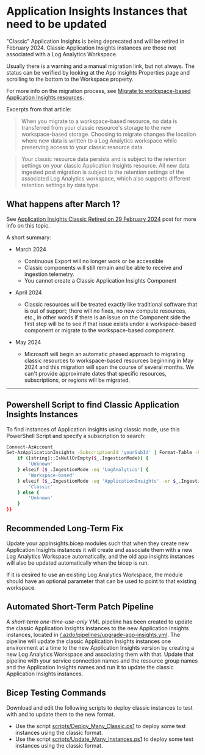 # Application Insights Instances that need to be updated

"Classic" Application Insights is being deprecated and will be retired in February 2024. Classic Application Insights instances are those not associated with a Log Analytics Workspace.  

Usually there is a warning and a manual migration link, but not always. The status can be verified by looking at the App Insights Properties page and scrolling to the bottom to the Workspace property.

For more info on the migration process, see [Migrate to workspace-based Application Insights resources](https://learn.microsoft.com/en-us/azure/azure-monitor/app/convert-classic-resource).

Excerpts from that article:

> When you migrate to a workspace-based resource, no data is transferred from your classic resource's storage to the new workspace-based storage. Choosing to migrate changes the location where new data is written to a Log Analytics workspace while preserving access to your classic resource data.

> Your classic resource data persists and is subject to the retention settings on your classic Application Insights resource. All new data ingested post migration is subject to the retention settings of the associated Log Analytics workspace, which also supports different retention settings by data type.

## What happens after March 1?
See [Application Insights Classic Retired on 29 February 2024](https://learn.microsoft.com/en-us/answers/questions/1501279/application-insights-classic-retired-on-29-februar) post for more info on this topic.

A short summary:

- March 2024
  - Continuous Export will no longer work or be accessible
  - Classic components will still remain and be able to receive and ingestion telemetry.
  - You cannot create a Classic Application Insights Component

- April 2024
  - Classic resources will be treated exactly like traditional software that is out of support; there will no fixes, no new compute resources, etc., in other words if there is an issue on the Component side the first step will be to see if that issue exists under a workspace-based component or migrate to the workspace-based component.

- May 2024
  - Microsoft will begin an automatic phased approach to migrating classic resources to workspace-based resources beginning in May 2024 and this migration will span the course of several months. We can't provide approximate dates that specific resources, subscriptions, or regions will be migrated.

---

## Powershell Script to find Classic Application Insights Instances

To find instances of Application Insights using classic mode, use this PowerShell Script and specify a subscription to search:


``` bash
Connect-AzAccount
Get-AzApplicationInsights -SubscriptionId 'yourSubId' | Format-Table -Property Name, IngestionMode, Id, @{label='Type';expression={
    if ([string]::IsNullOrEmpty($_.IngestionMode)) {
        'Unknown'
    } elseif ($_.IngestionMode -eq 'LogAnalytics') {
        'Workspace-based'
    } elseif ($_.IngestionMode -eq 'ApplicationInsights' -or $_.IngestionMode -eq 'ApplicationInsightsWithDiagnosticSettings') {
        'Classic'
    } else {
        'Unknown'
    }
}}
```

## Recommended Long-Term Fix

Update your appInsights.bicep modules such that when they create new Application Insights instances it will create and associate them with a new Log Analytics Workspace automatically, and the old app insights instances will also be updated automatically when the bicep is run.

If it is desired to use an existing Log Analytics Workspace, the module should have an optional parameter that can be used to point to that existing workspace.

## Automated Short-Term Patch Pipeline

A *short-term one-time-use-only* YML pipeline has been created to update the classic Application Insights instances to the new Application Insights instances, located in [/.azdo/pipelines/upgrade-app-insights.yml](/.azdo/pipelines/upgrade-app-insights.yml). The pipeline will update the classic Application Insights instances one environment at a time to the new Application Insights version by creating a new Log Analytics Workspace and associating them with that. Update that pipeline with your service connection names and the resource group names and the Application Insights names and run it to update the classic Application Insights instances.

## Bicep Testing Commands

Download and edit the following scripts to deploy classic instances to test with and to update them to the new format.

- Use the script [scripts/Deploy_Many_Classic.ps1](scripts/Deploy_Many_Classic.ps1) to deploy some test instances using the classic format.
- Use the script [scripts/Update_Many_Instances.ps1](scripts/Update_Many_Instances.ps1) to deploy some test instances using the classic format.
